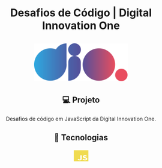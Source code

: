 <h1 align="center">
  Desafios de Código | Digital Innovation One
</h1>

<h2 align="center">
  <img src="./assets/logo-dio.svg" width="250px">
</h2>

## <p align="center">💻 Projeto</p>
<p align="center">
Desafios de código em JavaScript da Digital Innovation One.
</p>

## <p align="center">🚀 Tecnologias</p>

<p align="center">
    <img align="center" alt="Js" height="30" width="40" src="https://raw.githubusercontent.com/devicons/devicon/master/icons/javascript/javascript-plain.svg"
</p>
